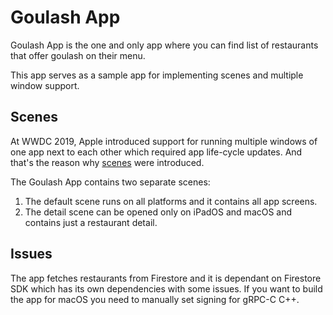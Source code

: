 # Goulash App

Goulash App is the one and only app where you can find list of restaurants that offer goulash on their menu.

This app serves as a sample app for implementing scenes and multiple window support.

## Scenes

At WWDC 2019, Apple introduced support for running multiple windows of one app next to each other which required app life-cycle updates. And that's the reason why [scenes](https://developer.apple.com/documentation/uikit/app_and_environment) were introduced.

The Goulash App contains two separate scenes:

1. The default scene runs on all platforms and it contains all app screens.
2. The detail scene can be opened only on iPadOS and macOS and contains just a restaurant detail.

## Issues

The app fetches restaurants from Firestore and it is dependant on Firestore SDK which has its own dependencies with some issues. If you want to build the app for macOS you need to manually set signing for gRPC-C C++.